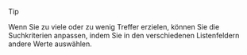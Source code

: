 <!-- markdownlint-disable-file MD041 -->
> [!TIP]
> Wenn Sie zu viele oder zu wenig Treffer erzielen, können Sie die Suchkriterien anpassen, indem Sie in den verschiedenen Listenfeldern andere Werte auswählen.
